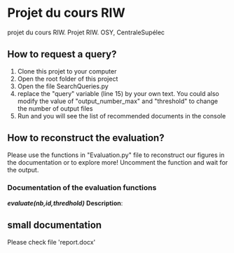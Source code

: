 # Projet du cours RIW
projet du cours RIW. Projet RIW. OSY, CentraleSupélec

## How to request a query?
1. Clone this projet to your computer
2. Open the root folder of this project
3. Open the file SearchQueries.py
4. replace the "query" variable (line 15) by your own text. You could also modify the value of "output_number_max" and "threshold" to change the number of output files
5. Run and you will see the list of recommended documents in the console

## How to reconstruct the evaluation?
Please use the functions in "Evaluation.py" file to reconstruct our figures in the documentation or to explore more!
Uncomment the function and wait for the output.
### Documentation of the evaluation functions
***evaluate(nb,id,thredhold)***
**Description**:

## small documentation
Please check file 'report.docx'


